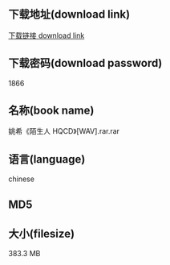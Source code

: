 ## 下载地址(download link)
[下载链接 download link](https://tutu365.netlify.app/?s=%E5%A7%9A%E5%B8%8C%E3%80%8A%E9%99%8C%E7%94%9F%E4%BA%BA+HQCD%E3%80%8B%5BWAV%5D.rar)

## 下载密码(download password)
1866

## 名称(book name)
姚希《陌生人 HQCD》[WAV].rar.rar

## 语言(language)
chinese

## MD5


## 大小(filesize)
383.3 MB
